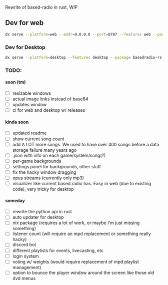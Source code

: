 Rewrite of based-radio in rust, WIP

## Dev for web

```sh
dx serve --platform=web --addr=0.0.0.0 --port=8787 --features web --package basedradio-rs
```

### Dev for Desktop
```sh
dx serve --platform=desktop --features desktop --package basedradio-rs
```


### TODO:

#### soon (tm)
- [ ] resizable windows
- [ ] actual image links instead of base64
- [ ] updates window
- [ ] ci for web and desktop w/ releases

#### kinda soon
- [ ] updated readme
- [ ] show current song count
- [ ] add A LOT more songs. We used to have over 400 songs before a data storage failure many years ago
- [ ] .json with info on each game/system/song(?)
- [ ] per-game backgrounds
- [ ] settings panel for backgrounds, other stuff
- [ ] fix the hacky window dragging
- [ ] opus streams (currently only mp3)
- [ ] visualizer like current based.radio has. Easy in web (due to existing code), very tricky for desktop

#### someday
- [ ] rewrite the python api in rust
- [ ] auto updater for desktop
- [ ] nix package (requires a lot of work, or maybe I'm just missing something)
- [ ] listener count (will require an mpd replacement or something really hacky)
- [ ] discord bot
- [ ] different playlists for events, livecasting, etc
- [ ] login system
- [ ] voting w/ weights (would require replacement of mpd playlist management)
- [ ] option to bounce the player window around the screen like those old dvd menus